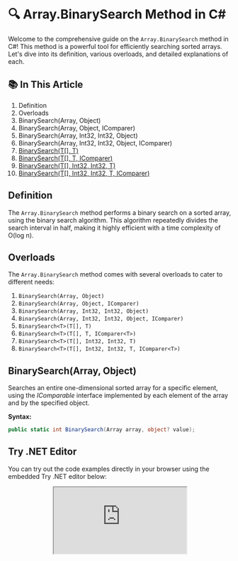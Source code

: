 ﻿# 🔍 Array.BinarySearch Method in C#

Welcome to the comprehensive guide on the `Array.BinarySearch` method in C#! This method is a powerful tool for efficiently searching sorted arrays. Let's dive into its definition, various overloads, and detailed explanations of each.

## 📚 In This Article

1. Definition
2. Overloads
3. BinarySearch(Array, Object)
4. BinarySearch(Array, Object, IComparer)
5. BinarySearch(Array, Int32, Int32, Object)
6. BinarySearch(Array, Int32, Int32, Object, IComparer)
7. [BinarySearch<T>(T[], T)](#binarysearcht-t-t)
8. [BinarySearch<T>(T[], T, IComparer<T>)](#binarysearcht-t-t-icomparert)
9. [BinarySearch<T>(T[], Int32, Int32, T)](#binarysearcht-t-int32-int32-t)
10. [BinarySearch<T>(T[], Int32, Int32, T, IComparer<T>)](#binarysearcht-t-int32-int32-t-icomparert)

## Definition

The `Array.BinarySearch` method performs a binary search on a sorted array, using the binary search algorithm. This algorithm repeatedly divides the search interval in half, making it highly efficient with a time complexity of O(log n).

## Overloads

The `Array.BinarySearch` method comes with several overloads to cater to different needs:

1. `BinarySearch(Array, Object)`
2. `BinarySearch(Array, Object, IComparer)`
3. `BinarySearch(Array, Int32, Int32, Object)`
4. `BinarySearch(Array, Int32, Int32, Object, IComparer)`
5. `BinarySearch<T>(T[], T)`
6. `BinarySearch<T>(T[], T, IComparer<T>)`
7. `BinarySearch<T>(T[], Int32, Int32, T)`
8. `BinarySearch<T>(T[], Int32, Int32, T, IComparer<T>)`

## BinarySearch(Array, Object)
Searches an entire one-dimensional sorted array for a specific element, using
the *IComparable* interface implemented by each element of the array and by the specified object.

**Syntax:**
```cs --region BinarySearch(Array, Object)
public static int BinarySearch(Array array, object? value);
```
 
 
## Try .NET Editor

You can try out the code examples directly in your browser using the embedded Try .NET editor below:

<div>
	<div class="trydotnet-embed" data-theme="dark" data-lang="csharp" data-height="400px">
		<pre data-lang="csharp" data-target="code">
			<iframe src="https://try.dot.net/?fromGist=df44833326fcc575e8169fccb9d41fc7">
			</iframe>	
	</div>
</div>